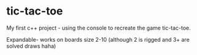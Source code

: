 # tic-tac-toe
My first c++ project - using the console to recreate the game tic-tac-toe.

Expandable- works on boards size 2-10 (although 2 is rigged and 3+ are solved draws haha)
